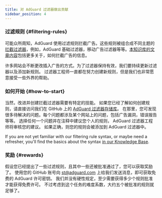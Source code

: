 ```yaml
---
title: 对 AdGuard 过滤器做出贡献
sidebar_position: 4
---
```


### 过滤规则 {#filtering-rules}

可能众所周知，AdGuard 使用过滤规则拦截广告。这些规则被组合成不同主题的[拦截过滤器](/general/ad-filtering/adguard-filters)，例如，AdGuard 基础过滤器，移动广告过滤器等等。[本知识库的文章内容](/general/ad-filtering/how-ad-blocking-works)包括更多关于，如何拦截广告的信息。

许多网站会不断更改插入广告的方式。为了过滤器保持有效，我们要持续更新过滤器以及添加新规则。 过滤器工程师一直都在努力创建新规则，但是我们也非常愿意接受一些外界的帮助。

### 如何开始 {#how-to-start}

当然，改进并创建拦截过滤器需要有特定的技能。 如果您已经了解如何创建规则，请直接访问我们在 GitHub 上的 [AdGuard 过滤器存储库](https://github.com/AdguardTeam/AdguardFilters)。 在那里，您可发现很多待解决的问题。每个问题都涉及某个网站上的问题，包括广告漏洞，错误报告等等。 选择任何一个问题并在注释中建议您个人的规则， AdGuard 过滤器工程师将审核您的建议。 如果正确，则您的规则会被添加到 AdGuard 过滤器中。

If you are not yet familiar with our filtering rule syntax, or maybe need a refresher, you'll find the basics about the syntax [in our Knowledge Base](/general/ad-filtering/create-own-filters).

### 奖励 {#rewards}

假设您已经提出了一些过滤规则，且其中一些还被批准通过了，您可以获取奖励了。 使用您的 GitHub 账号向 [st@adguard.com](mailto:st@adguard.com) 上给我们发送消息，即可获取免费的 AdGuard 许可密钥。 我们并没有硬性规定，至少需要获得多少个规则批准才能获得免费许可。 不过考虑到这个任务的难度系数，大约五个被批准的规则就足够了。
